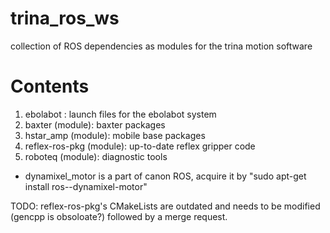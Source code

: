 # trina_ros_ws
collection of ROS dependencies as modules for the trina motion software

# Contents
1. ebolabot               : launch files for the ebolabot system
2. baxter         (module): baxter packages
3. hstar_amp      (module): mobile base packages
4. reflex-ros-pkg (module): up-to-date reflex gripper code
5. roboteq        (module): diagnostic tools

* dynamixel_motor is a part of canon ROS, acquire it by "sudo apt-get install ros-<version>-dynamixel-motor" 
  
TODO: reflex-ros-pkg's CMakeLists are outdated and needs to be modified (gencpp is obsoloate?) followed by a merge request.
